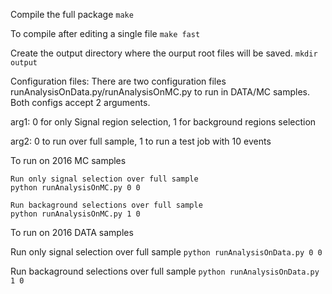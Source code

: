 Compile the full package
`make`

To compile after editing a single file
`make fast`

Create the output directory where the ourput root files will be saved.
`mkdir output`

Configuration files: There are two configuration files runAnalysisOnData.py/runAnalysisOnMC.py to run in DATA/MC samples. Both configs accept 2 arguments.

arg1: 0 for only Signal region selection, 1 for background regions selection

arg2: 0 to run over full sample, 1 to run a test job with 10 events

To run on 2016 MC samples

```
Run only signal selection over full sample
python runAnalysisOnMC.py 0 0

Run backaground selections over full sample
python runAnalysisOnMC.py 1 0
```

To run on 2016 DATA samples

Run only signal selection over full sample
`python runAnalysisOnData.py 0 0`

Run backaground selections over full sample
`python runAnalysisOnData.py 1 0`
